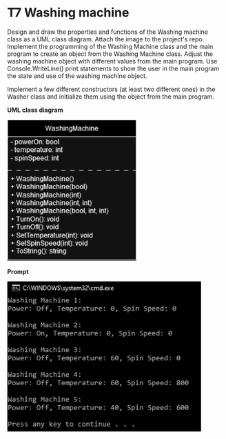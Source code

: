 # T7 Washing machine

Design and draw the properties and functions of the Washing machine class as a UML class diagram. Attach the image to the project's repo.
Implement the programming of the Washing Machine class and the main program to create an object from the Washing Machine class.
Adjust the washing machine object with different values ​​from the main program. Use Console.WriteLine() print statements to show the user in the main program the state and use of the washing machine object.

Implement a few different constructors (at least two different ones) in the Washer class and initialize them using the object from the main program.


**UML class diagram**

<img src='washingmachine_uml.drawio.png' style='width:300px'>

**Prompt**

<img src='task7-prompt.png' style='width:450px'>
